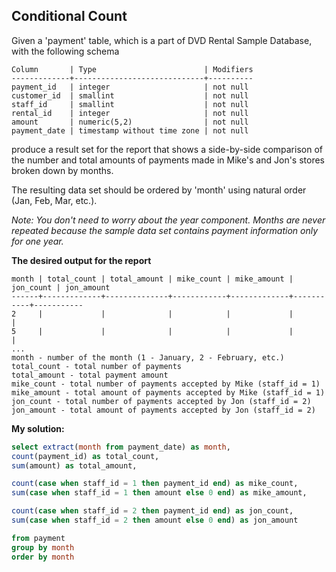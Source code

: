 ## Conditional Count

Given a 'payment' table, which is a part of DVD Rental Sample Database, with the following schema

```
Column       | Type                        | Modifiers
-------------+-----------------------------+----------
payment_id   | integer                     | not null 
customer_id  | smallint                    | not null
staff_id     | smallint                    | not null
rental_id    | integer                     | not null
amount       | numeric(5,2)                | not null
payment_date | timestamp without time zone | not null
```

produce a result set for the report that shows a side-by-side comparison of the number and total amounts of payments made in Mike's and Jon's stores broken down by months.


The resulting data set should be ordered by 'month' using natural order (Jan, Feb, Mar, etc.).


*Note: You don't need to worry about the year component. Months are never repeated because the sample data set contains payment information only for one year.*


**The desired output for the report**
```
month | total_count | total_amount | mike_count | mike_amount | jon_count | jon_amount
------+-------------+--------------+------------+-------------+-----------+-----------
2     |             |              |            |             |           |           
5     |             |              |            |             |           |           
...
month - number of the month (1 - January, 2 - February, etc.)
total_count - total number of payments
total_amount - total payment amount
mike_count - total number of payments accepted by Mike (staff_id = 1)
mike_amount - total amount of payments accepted by Mike (staff_id = 1)
jon_count - total number of payments accepted by Jon (staff_id = 2)
jon_amount - total amount of payments accepted by Jon (staff_id = 2)
```

**My solution:**
  
```sql
select extract(month from payment_date) as month, 
count(payment_id) as total_count,
sum(amount) as total_amount,

count(case when staff_id = 1 then payment_id end) as mike_count, 
sum(case when staff_id = 1 then amount else 0 end) as mike_amount,  

count(case when staff_id = 2 then payment_id end) as jon_count,
sum(case when staff_id = 2 then amount else 0 end) as jon_amount

from payment
group by month
order by month 
```
